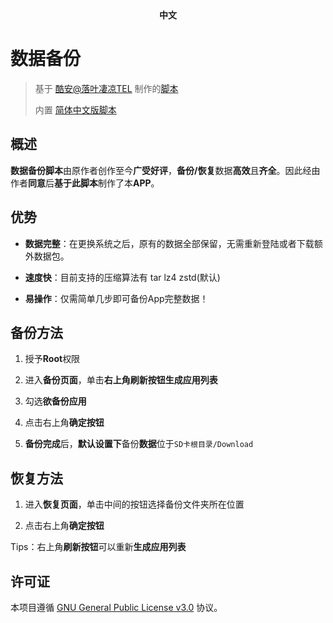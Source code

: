 <div align="center">
	<span style="font-weight: bold"> 中文 </span>
</div>

# 数据备份

> 基于 [酷安@落叶凄凉TEL](http://www.coolapk.com/u/2277637) 制作的[脚本](https://github.com/YAWAsau/backup_script)
>
> 内置 [简体中文版脚本](https://github.com/Petit-Abba/backup_script_zh-CN)
>

## 概述
**数据备份脚本**由原作者创作至今**广受好评**，**备份/恢复**数据**高效**且**齐全**。因此经由作者**同意**后**基于此脚本**制作了本**APP**。

## 优势
* **数据完整**：在更换系统之后，原有的数据全部保留，无需重新登陆或者下载额外数据包。

* **速度快**：目前支持的压缩算法有 tar lz4 zstd(默认)

* **易操作**：仅需简单几步即可备份App完整数据！

## 备份方法
1. 授予**Root**权限

2. 进入**备份页面**，单击**右上角刷新按钮生成应用列表**

3. 勾选**欲备份应用**

4. 点击右上角**确定按钮**

6. **备份完成**后，**默认设置下**备份**数据**位于`SD卡根目录/Download`

## 恢复方法
1. 进入**恢复页面**，单击中间的按钮选择备份文件夹所在位置

2. 点击右上角**确定按钮**

Tips：右上角**刷新按钮**可以重新**生成应用列表**

## 许可证
本项目遵循 [GNU General Public License v3.0](./LICENSE) 协议。
